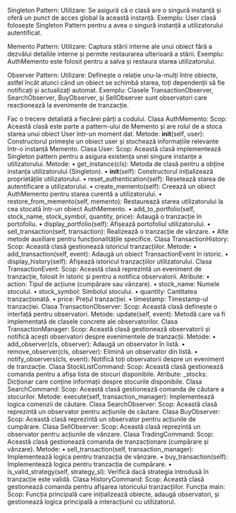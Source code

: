Singleton Pattern:
Utilizare: Se asigură că o clasă are o singură instanță și oferă un punct de acces global la această instanță.
Exemplu: User clasă folosește Singleton Pattern pentru a avea o singură instanță a utilizatorului autentificat.
 
Memento Pattern:
Utilizare: Captura stării interne ale unui obiect fără a dezvălui detaliile interne și permite restaurarea ulterioară a stării.
Exemplu: AuthMemento este folosit pentru a salva și restaura starea utilizatorului.
 
Observer Pattern:
Utilizare: Definește o relație unu-la-mulți între obiecte, astfel încât atunci când un obiect se schimbă starea, toți dependenții să fie notificați și actualizați automat.
Exemplu: Clasele TransactionObserver, SearchObserver, BuyObserver, și SellObserver sunt observatori care reacționează la evenimente de tranzacție.
 
 
Fac o trecere detaliată a fiecărei părți a codului.
Clasa AuthMemento:
Scop: Această clasă este parte a pattern-ului de Memento și are rolul de a stoca starea unui obiect User într-un moment dat.
Metode: __init__(self, user): Constructorul primește un obiect user și stochează informațiile relevante într-o instanță Memento.
Clasa User:
Scop: Această clasă implementează Singleton pattern pentru a asigura existența unei singure instanțe a utilizatorului.
Metode:
•	get_instance(cls): Metoda de clasă pentru a obține instanța utilizatorului (Singleton).
•	__init__(self): Constructorul inițializează proprietățile utilizatorului.
•	reset_authentication(self): Resetează starea de autentificare a utilizatorului.
•	create_memento(self): Creează un obiect AuthMemento pentru starea curentă a utilizatorului.
•	restore_from_memento(self, memento): Restaurează starea utilizatorului la cea stocată într-un obiect AuthMemento.
•	add_to_portfolio(self, stock_name, stock_symbol, quantity, price): Adaugă o tranzacție în portofoliu.
•	display_portfolio(self): Afișează portofoliul utilizatorului.
•	sell_transaction(self, transaction): Realizează o tranzacție de vânzare.
•	Alte metode auxiliare pentru funcționalitățile specifice.
Clasa TransactionHistory:
Scop: Această clasă gestionează istoricul tranzacțiilor.
Metode:
•	add_transaction(self, event): Adaugă un obiect TransactionEvent în istoric.
•	display_history(self): Afișează istoricul tranzacțiilor utilizatorului.
Clasa TransactionEvent:
Scop: Această clasă reprezintă un eveniment de tranzacție, folosit în istoric și pentru a notifica observatorii.
Atribute:
•	action: Tipul de acțiune (cumpărare sau vânzare).
•	stock_name: Numele stocului.
•	stock_symbol: Simbolul stocului.
•	quantity: Cantitatea tranzacționată.
•	price: Prețul tranzacției.
•	timestamp: Timestamp-ul tranzacției.
Clasa TransactionObserver:
Scop: Această clasă definește o interfață pentru observatori.
Metode: update(self, event): Metodă care va fi implementată de clasele concrete ale observatorilor.
Clasa TransactionManager:
Scop: Această clasă gestionează observatorii și notifică acești observatori despre evenimentele de tranzacții.
Metode:
•	add_observer(cls, observer): Adaugă un observator în listă.
•	remove_observer(cls, observer): Elimină un observator din listă.
•	notify_observers(cls, event): Notifică toți observatorii despre un eveniment de tranzacție.
Clasa StockListCommand:
Scop: Această clasă gestionează comanda pentru a afișa lista de stocuri disponibile.
Atribute: _stocks: Dicționar care conține informații despre stocurile disponibile.
Clasa SearchCommand:
Scop: Această clasă gestionează comanda de căutare a stocurilor.
Metode: execute(self, transaction_manager): Implementează logica comenzii de căutare.
Clasa SearchObserver:
Scop: Această clasă reprezintă un observator pentru acțiunile de căutare.
Clasa BuyObserver:
Scop: Această clasă reprezintă un observator pentru acțiunile de cumpărare.
Clasa SellObserver:
Scop: Această clasă reprezintă un observator pentru acțiunile de vânzare.
Clasa TradingCommand:
Scop: Această clasă gestionează comanda de tranzacționare (cumpărare și vânzare).
Metode:
•	sell_transaction(self, transaction_manager): Implementează logica pentru tranzacția de vânzare.
•	buy_transaction(self): Implementează logica pentru tranzacția de cumpărare.
•	is_valid_strategy(self, strategy_sl): Verifică dacă strategia introdusă în tranzacție este validă.
Clasa HistoryCommand:
Scop: Această clasă gestionează comanda pentru afișarea istoricului tranzacțiilor.
Funcția main:
Scop: Funcția principală care inițializează obiecte, adaugă observatori, și gestionează logica principală a interacțiunii cu utilizatorul.
